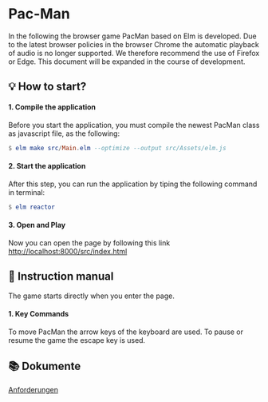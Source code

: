 # Pac-Man

In the following the browser game PacMan based on Elm is developed. Due to the latest browser policies in the browser Chrome the automatic playback of audio is no longer supported. We therefore recommend the use of Firefox or Edge. This document will be expanded in the course of development.

## 💡 How to start?

#### 1.  Compile the application
Before you start the application, you must compile the newest PacMan class as javascript file, as the following:

```elm
$ elm make src/Main.elm --optimize --output src/Assets/elm.js
```

#### 2.  Start the application
After this step, you can run the application by tiping the following command in terminal:
```elm
$ elm reactor
```

#### 3.  Open and Play
Now you can open the page by following this link [http://localhost:8000/src/index.html](http://localhost:8000/src/index.html)

## 🔨 Instruction manual
The game starts directly when you enter the page.

#### 1.  Key Commands
To move PacMan the arrow keys of the keyboard are used. 
To pause or resume the game the escape key is used.


## 📚 Dokumente
[Anforderungen](https://git.jt-networker.myds.me/tkramer/elm-pacman/wikis/Anforderungen)